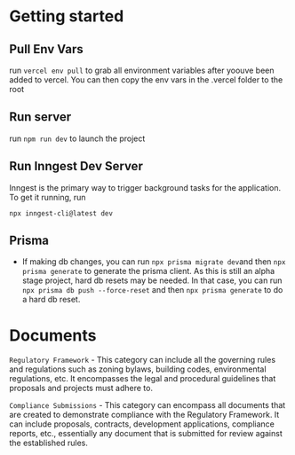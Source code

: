 # Getting started

## Pull Env Vars

run ```vercel env pull``` to grab all environment variables after yoouve been added to vercel. You can then copy the env vars in the .vercel folder to the root

## Run server

run ```npm run dev``` to launch the project

## Run Inngest Dev Server

Inngest is the primary way to trigger background tasks for the application. To get it running, run 

```npx inngest-cli@latest dev```

## Prisma

- If making db changes, you can run ```npx prisma migrate dev```and then  ```npx prisma generate``` to generate the prisma client. As this is still an alpha stage project, hard db resets may be needed. In that case, you can run ```npx prisma db push --force-reset``` and then ```npx prisma generate``` to do a hard db reset.

# Documents

`Regulatory Framework` - This category can include all the governing rules and regulations such as zoning bylaws, building codes, environmental regulations, etc. It encompasses the legal and procedural guidelines that proposals and projects must adhere to.

`Compliance Submissions` - This category can encompass all documents that are created to demonstrate compliance with the Regulatory Framework. It can include proposals, contracts, development applications, compliance reports, etc., essentially any document that is submitted for review against the established rules.

